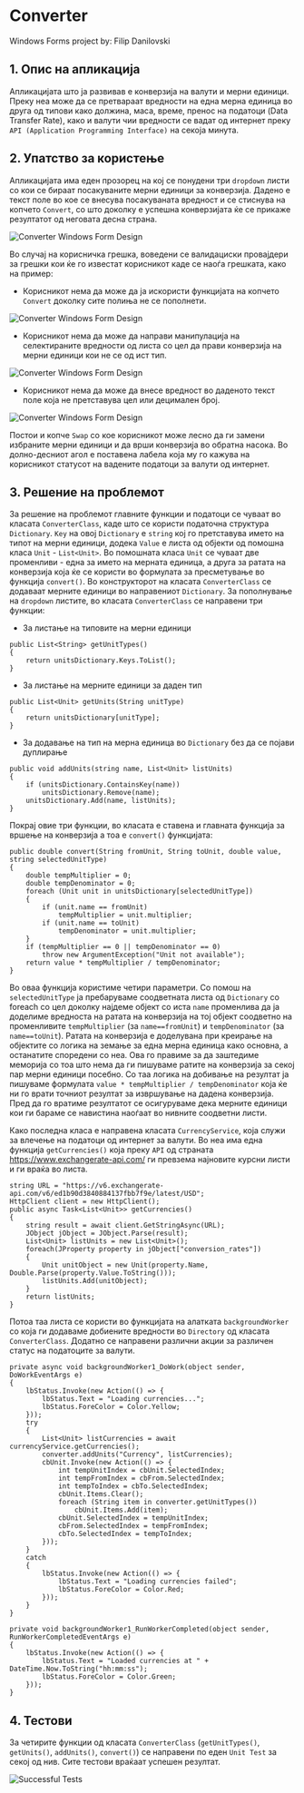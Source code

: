# Converter
Windows Forms project by: Filip Danilovski
## 1. Опис на апликација
Апликацијата што ја развивав е конверзија на валути и мерни единици. Преку неа може да се претвараат вредности на една мерна единица во друга од типови како должина, маса, време, пренос на податоци (Data Transfer Rate), како и валути чии вредности се вадат од интернет преку `API (Application Programming Interface)` на секоја минута.
## 2. Упатство за користење
Апликацијата има еден прозорец на кој се понудени три `dropdown` листи со кои се бираат посакуваните мерни единици за конверзија. Дадено е текст поле во кое се внесува посакуваната вредност и се стиснува на копчето `Convert`, со што доколку е успешна конверзијата ќе се прикаже резултатот од неговата десна страна.

![Converter Windows Form Design](/Screenshot1.png)

Во случај на корисничка грешка, воведени се валидациски провајдери за грешки кои ќе го известат корисникот каде се наоѓа грешката, како на пример:
* Корисникот нема да може да ја искористи функцијата на копчето `Convert` доколку сите полиња не се пополнети.

 ![Converter Windows Form Design](/Screenshot2.png)

* Корисникот нема да може да направи манипулација на селектираните вредности од листа со цел да прави конверзија на мерни единици кои не се од ист тип.

 ![Converter Windows Form Design](/Screenshot3.png)

* Корисникот нема да може да внесе вредност во даденото текст поле која не претставува цел или децимален број.

 ![Converter Windows Form Design](/Screenshot4.png)

Постои и копче `Swap` со кое корисникот може лесно да ги замени избраните мерни единици и да врши конверзија во обратна насока. Во долно-десниот агол е поставена лабела која му го кажува на корисникот статусот на вадените податоци за валути од интернет.
## 3. Решение на проблемот
За решение на проблемот главните функции и податоци се чуваат во класата `ConverterClass`, каде што се користи податочна структура `Dictionary`. `Key` на овој `Dictionary` е `string` кој го претставува името на типот на мерни единици, додека `Value` е листа од објекти од помошна класа `Unit` - `List<Unit>`. Во помошната класа `Unit` се чуваат две променливи - една за името на мерната единица, а друга за ратата на конверзија која ќе се користи во формулата за пресметување во функција `convert()`. Во конструкторот на класата `ConverterClass` се додаваат мерните единици во направениот `Dictionary`.
За пополнување на `dropdown` листите, во класата `ConverterClass` се направени три функции:
* За листање на типовите на мерни единици
```
public List<String> getUnitTypes() 
{
    return unitsDictionary.Keys.ToList();
}
```
* За листање на мерните единици за даден тип
```
public List<Unit> getUnits(String unitType) 
{
    return unitsDictionary[unitType];
}
```
* За додавање на тип на мерна единица во `Dictionary` без да се појави дуплирање
```
public void addUnits(string name, List<Unit> listUnits)
{
    if (unitsDictionary.ContainsKey(name))
        unitsDictionary.Remove(name);
    unitsDictionary.Add(name, listUnits);
}
```
Покрај овие три функции, во класата е ставена и главната функција за вршење на конверзија а тоа е `convert()` функцијата:
```
public double convert(String fromUnit, String toUnit, double value, string selectedUnitType) 
{
    double tempMultiplier = 0;
    double tempDenominator = 0;
    foreach (Unit unit in unitsDictionary[selectedUnitType])
    {
        if (unit.name == fromUnit)
            tempMultiplier = unit.multiplier;
        if (unit.name == toUnit)
            tempDenominator = unit.multiplier;
    }
    if (tempMultiplier == 0 || tempDenominator == 0)
        throw new ArgumentException("Unit not available");
    return value * tempMultiplier / tempDenominator;
}
```
Во оваа функција користиме четири параметри. Со помош на `selectedUnitType` ја пребаруваме соодветната листа од `Dictionary` со foreach со цел доколку најдеме објект со иста `name` променлива да ја доделиме вредноста на ратата на конверзија на тој објект соодветно на променливите `tempMultiplier` (за `name==fromUnit`) и `tempDenominator` (за `name==toUnit`). Ратата на конверзија е доделувана при креирање на објектите со логика на земање за една мерна единица како основна, а останатите споредени со неа. Ова го правиме за да заштедиме меморија со тоа што нема да ги пишуваме ратите на конверзија за секој пар мерни единици посебно. Со таа логика на добивање на резултат ја пишуваме формулата `value * tempMultiplier / tempDenominator` која ќе ни го врати точниот резултат за извршување на дадена конверзија. Пред да го вратиме резултатот се осигуруваме дека мерните единици кои ги бараме се навистина наоѓаат во нивните соодветни листи.

Како последна класа е направена класата `CurrencyService`, која служи за влечење на податоци од интернет за валути. Во неа има една функција `getCurrencies()` која преку `API` од страната https://www.exchangerate-api.com/ ги превзема најновите курсни листи и ги враќа во листа.
```
string URL = "https://v6.exchangerate-api.com/v6/ed1b90d3840884137fbb7f9e/latest/USD";
HttpClient client = new HttpClient();
public async Task<List<Unit>> getCurrencies()
{
    string result = await client.GetStringAsync(URL);
    JObject jObject = JObject.Parse(result);
    List<Unit> listUnits = new List<Unit>();
    foreach(JProperty property in jObject["conversion_rates"])
    {
        Unit unitObject = new Unit(property.Name, Double.Parse(property.Value.ToString()));
        listUnits.Add(unitObject);
    }
    return listUnits;
}
```
Потоа таа листа се користи во функцијата на алатката `backgroundWorker` со која ги додаваме добиените вредности во `Directory` од класата `ConverterClass`. Додатно се направени различни акции за различен статус на податоците за валути.
```
private async void backgroundWorker1_DoWork(object sender, DoWorkEventArgs e)
{
    lbStatus.Invoke(new Action(() => {
        lbStatus.Text = "Loading currencies...";
        lbStatus.ForeColor = Color.Yellow;
    }));
    try
    {
        List<Unit> listCurrencies = await currencyService.getCurrencies();
        converter.addUnits("Currency", listCurrencies);
        cbUnit.Invoke(new Action(() => {
            int tempUnitIndex = cbUnit.SelectedIndex;
            int tempFromIndex = cbFrom.SelectedIndex;
            int tempToIndex = cbTo.SelectedIndex;
            cbUnit.Items.Clear();
            foreach (String item in converter.getUnitTypes())
                cbUnit.Items.Add(item);
            cbUnit.SelectedIndex = tempUnitIndex;
            cbFrom.SelectedIndex = tempFromIndex;
            cbTo.SelectedIndex = tempToIndex;
        }));
    }
    catch
    {
        lbStatus.Invoke(new Action(() => {
            lbStatus.Text = "Loading currencies failed";
            lbStatus.ForeColor = Color.Red;
        }));
    }
}
```
```
private void backgroundWorker1_RunWorkerCompleted(object sender, RunWorkerCompletedEventArgs e)
{
    lbStatus.Invoke(new Action(() => {
        lbStatus.Text = "Loaded currencies at " + DateTime.Now.ToString("hh:mm:ss");
        lbStatus.ForeColor = Color.Green;
    }));
}
```

## 4. Тестови
За четирите функции од класата `ConverterClass` (`getUnitTypes()`, `getUnits()`, `addUnits()`, `convert()`) се направени по еден `Unit Test` за секој од нив. Сите тестови враќаат успешен резултат.

![Successful Tests](/Screenshot5.png)